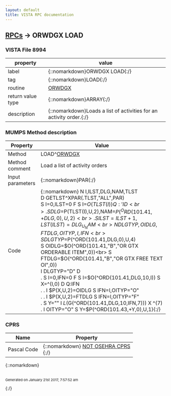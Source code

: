 ```yaml
---
layout: default
title: VISTA RPC documentation
---
```




## [RPCs](TableOfContent.md) &#8594; ORWDGX LOAD 



### VISTA File 8994 


 property | value 
--- | --- 
 label | {::nomarkdown}ORWDGX LOAD{:/}
 tag | {::nomarkdown}LOAD{:/}
 routine | [ORWDGX](http://code.osehra.org/dox/Routine_ORWDGX_source.html)
 return value type | {::nomarkdown}ARRAY{:/}
 description | {::nomarkdown}Loads a list of activities for an activity order.{:/}


### MUMPS Method description

 Property | Value 
 --- | --- 
 Method | LOAD^[ORWDGX](http://code.osehra.org/dox/Routine_ORWDGX_source.html)
 Method comment | Load a list of activity orders
 Input parameters | {::nomarkdown}PAR{:/}
 Code | {::nomarkdown}  N I,ILST,DLG,NAM,TLST<br> D GETLST^XPAR(.TLST,"ALL",PAR)<br> S I=0,ILST=0 F  S I=$O(TLST(I)) Q:'I  D<br> . S DLG=$P(TLST(I),U,2),NAM=$P(^ORD(101.41,+DLG,0),U,2)<br> . S ILST=ILST+1,LST(ILST)=DLG_U_NAM<br> N DLGTYP,OIDLG,FTDLG,OITYP,I,IFN<br> S DLGTYP=$P(^ORD(101.41,DLG,0),U,4)<br> S OIDLG=$O(^ORD(101.41,"B","OR GTX ORDERABLE ITEM",0))<br> S FTDLG=$O(^ORD(101.41,"B","OR GTX FREE TEXT OI",0))<br> I DLGTYP="D" D<br> . S I=0,IFN=0 F  S I=$O(^ORD(101.41,DLG,10,I)) S X=^(I,0) D  Q:IFN<br> . . I $P(X,U,2)=OIDLG S IFN=I,OITYP="O"<br> . . I $P(X,U,2)=FTDLG S IFN=I,OITYP="F"<br> . S Y="" I $L($G(^ORD(101.41,DLG,10,IFN,7))) X ^(7)<br> . I OITYP="O" S Y=$P(^ORD(101.43,+Y,0),U,1){:/}


### CPRS

 Name | Property 
 --- | --- 
 Pascal Code | {::nomarkdown} <a href="">NOT OSEHRA CPRS</a><br/>{:/}

{::nomarkdown} <br/><br/><p style="font-size: 11px">Generated on January 21st 2017, 7:57:52 am</p>{:/}